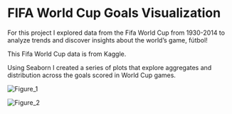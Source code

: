 # FIFA World Cup Goals Visualization

For this project I explored data from the Fifa World Cup from 1930-2014 to analyze trends and discover insights about the world’s game, fútbol!

This Fifa World Cup data is from Kaggle.

Using Seaborn I created a series of plots that explore aggregates and distribution across the goals scored in World Cup games.

![Figure_1](https://user-images.githubusercontent.com/85636187/208320046-c7534b50-bd48-4fcb-802c-4439688c92b8.png)

![Figure_2](https://user-images.githubusercontent.com/85636187/208320058-606ab1f4-6993-4e30-aad1-f2d9b25527db.png)
